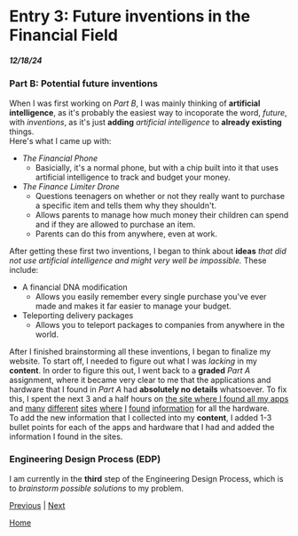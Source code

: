 # Entry 3: Future inventions in the Financial Field
##### 12/18/24

### Part B: Potential future inventions
When I was first working on _Part B_, I was mainly thinking of **artificial intelligence**, as it's probably the easiest way to incoporate the word, _future_, with _inventions_, as it's just **adding** _artificial intelligence_ to **already existing** things.  
Here's what I came up with:
* _The Financial Phone_
  * Basicially, it's a normal phone, but with a chip built into it that uses artificial intelligence to track and budget your money.
* _The Finance Limiter Drone_
  * Questions teenagers on whether or not they really want to purchase a specific item and tells them why they shouldn't.
  * Allows parents to manage how much money their children can spend and if they are allowed to purchase an item.
  * Parents can do this from anywhere, even at work.
    
After getting these first two inventions, I began to think about **ideas** _that did not use artificial intelligence and might very well be impossible._
These include:
* A financial DNA modification
  * Allows you easily remember every single purchase you've ever made and makes it far easier to manage your budget.
* Teleporting delivery packages
  * Allows you to teleport packages to companies from anywhere in the world.
    
After I finished brainstorming all these inventions, I began to finalize my website.
To start off, I needed to figure out what I was _lacking_ in my **content**. In order to figure this out, I went back to a **graded** _Part A_ assignment, where it became very clear to me that the applications and hardware that I found in _Part A_ had **absolutely no details** whatsoever. To fix this, I spent the next 3 and a half hours on [the site where I found all my apps](https://post.edu/blog/10-best-budgeting-apps-for-college-students/) and [many](https://www.usaid.gov/energy/powering-health/system-components/uninterruptible-power-supplies) [different](https://www.fcc.gov/general/voice-over-internet-protocol-voip) [sites](https://www.cisco.com/c/en/us/solutions/small-business/resource-center/networking/how-does-a-router-work.html) [where](https://rocketgraphics.co.uk/news/what-is-signage/) [I](https://phys.org/tags/liquid+crystal+displays/) [found](https://kcpos.co.uk/news/what-is-the-difference-epos-vs-pos/) [information](https://www.copyproductsinc.com/the-benefits-of-interactive-whiteboards-for-business/) for all the hardware.  
To add the new information that I collected into my **content**, I added 1-3 bullet points for each of the apps and hardware that I had and added the information I found in the sites.
### Engineering Design Process (EDP)
I am currently in the **third** step of the Engineering Design Process, which is to _brainstorm possible solutions_ to my problem.

[Previous](entry02.md) | [Next](entry04.md)

[Home](../README.md)
